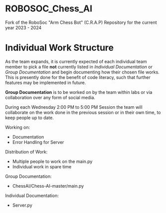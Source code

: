 # ROBOSOC_Chess_AI

Fork of the RoboSoc "Arm Chess Bot" (C.R.A.P) Repository for the current year 2023 - 2024


# Individual Work Structure
As the team expands, it is currently expected of each individual team member to pick a file **not** currently listed in *Individual Documentation* or *Group Documentation* and begin documenting how their chosen file works. This is presently done for the benefit of code literacy, such that further features may be implemented in future. 

  **Group Documentation** is to be worked on by the team within labs or via collaboration over any form of social media. 

During each Wednesday 2:00 PM to 5:00 PM Session the team will collaborate on the work done in the previous session or in their own time, to keep people up to date. 

Working on:

* Documentation 
* Error Handling for Server

Distribution of Work: 
* Multiple people to work on the main.py
* Individual work in spare time

Group Documentation:
* ChessAI/Chess-AI-master/main.py

Individual Documentation:
* Server.py


